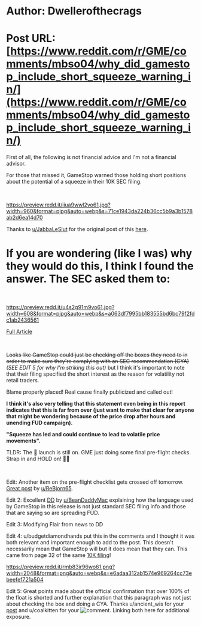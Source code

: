 # Author: Dwellerofthecrags
# Post URL: [https://www.reddit.com/r/GME/comments/mbso04/why_did_gamestop_include_short_squeeze_warning_in/](https://www.reddit.com/r/GME/comments/mbso04/why_did_gamestop_include_short_squeeze_warning_in/)


First of all, the following is not financial advice and I'm not a financial advisor.

For those that missed it, GameStop warned those holding short positions about the potential of a squeeze in their 10K SEC filing.

&#x200B;

https://preview.redd.it/iiua9wwl2vo61.jpg?width=960&format=pjpg&auto=webp&s=71ce1943da224b36cc5b9a3b1578ab2d6ea14d70

Thanks to  [u/JabbaLeSlut](https://www.reddit.com/user/JabbaLeSlut/) for the original post of this [here](https://www.reddit.com/r/GME/comments/mbq7p5/huge_warning_to_shorts_in_gme_10k_doc/).

# If you are wondering (like I was) why they would do this, I think I found the answer. The SEC asked them to:

&#x200B;

https://preview.redd.it/u4s2g91m9vo61.jpg?width=608&format=pjpg&auto=webp&s=a063df7995bb183555bd6bc79f2fdc1ab2436561

[Full Article](https://www.sec.gov/corpfin/sample-letter-securities-offerings-during-extreme-price-volatility)

&#x200B;

~~Looks like GameStop could just be checking off the boxes they need to in order to make sure they're complying with an SEC recommendation (CYA)~~ *(SEE EDIT 5 for why I'm striking this out)* but I think it's important to note that their filing specified the short interest as the reason for volatility not retail traders.

Blame properly placed! Real cause finally publicized and called out!

**I think it's also very telling that this statement even being in this report indicates that this is far from over (just want to make that clear for anyone that might be wondering because of the price drop after hours and unending FUD campaign).**

**"Squeeze has led and could continue to lead to volatile price movements".**

TLDR: The 🚀 launch is still on. GME just doing some final pre-flight checks. Strap in and HOLD on!  **💎🙌**

&#x200B;

Edit: Another item on the pre-flight checklist gets crossed off tomorrow. [Great post](https://www.reddit.com/r/GME/comments/mbgn48/nssc002_and_nssc801_update/)  by  [u/ReBjorn65](https://www.reddit.com/user/ReBjorn65/).

Edit 2: Excellent [DD](https://www.reddit.com/r/wallstreetbets/comments/mbtpwa/with_regard_to_the_theyre_just_defining_a_short/) by  [u/BeanDaddyMac](https://www.reddit.com/user/BeanDaddyMac/) explaining how the language used by GameStop in this release is not just standard SEC filing info and those that are saying so are spreading FUD.

Edit 3: Modifying Flair from news to DD

Edit 4:  u/budgetdiamondhands put this in the comments and I thought it was both relevant and important enough to add to the post. This doesn't necessarily mean that GameStop will but it does mean that they can.  This came from page 32 of the same [10K filing](https://news.gamestop.com/static-files/55a92a3e-144e-4d2b-8ee6-930db9045593)!

https://preview.redd.it/rmb83ir96wo61.png?width=2048&format=png&auto=webp&s=e6adaa312ab1574e969264cc73ebeefef721a504

Edit 5: Great points made about the official confirmation that over 100% of the float is shorted and further explanation that this paragraph was not just about checking the box and doing a CYA. Thanks u/ancient_wis for your [post](https://www.reddit.com/r/GME/comments/mbqdgv/official_gamestop_sec_filing_short_squeeze_may/) and u/coalkitten for your ![comment](https://www.reddit.com/r/GME/comments/mbqdgv/official_gamestop_sec_filing_short_squeeze_may/grzi15q?utm_source=share&utm_medium=web2x&context=3). Linking both here for additional exposure.